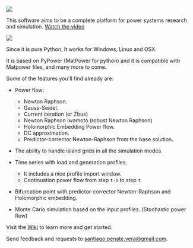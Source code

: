 ![](https://github.com/SanPen/GridCal/blob/master/GridCal_banner.png=800x)


This software aims to be a complete platform for power systems research and simulation. [Watch the video](https://youtu.be/O6lv-d8z39k)

![](https://github.com/SanPen/GridCal/blob/master/GridCal.png)

Since it is pure Python, It works for Windows, Linux and OSX.

It is based on PyPower (MatPower for python) and it is compatible with Matpower files, and many more to come.

Some of the features you'll find already are:

- Power flow:
  - Newton Raphson.
  - Gauss-Seidel.
  - Current iteration (or Zbus)
  - Newton Raphson Iwamoto (robust Newton Raphson)
  - Holomorphic Embedding Power flow.
  - DC approximation.
  - Predictor-corrector Newton-Raphson from the base solution.
  
- The ability to handle island grids in all the simulation modes.

- Time series with load and generation profiles. 
  - It includes a nice profile import window.
  - Continuation power flow from step `t-1` to step `t`

- Bifurcation point with predictor-corrector Newton-Raphson and Holomorphic embedding.

- Monte Carlo simulation based on the input profiles. (Stochastic power flow)

Visit the [Wiki](https://github.com/SanPen/GridCal/wiki) to learn more and get started.

Send feedback and requests to santiago.penate.vera@gmail.com.
